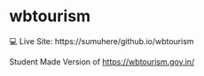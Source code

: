# wbtourism

💻 Live Site: https://sumuhere/github.io/wbtourism

Student Made Version of https://wbtourism.gov.in/


